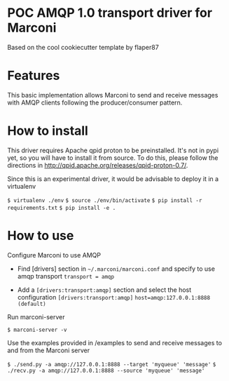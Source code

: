 POC AMQP 1.0 transport driver for Marconi
=========================================

Based on the cool cookiecutter template by flaper87


Features
========

This basic implementation allows Marconi to send and receive messages with AMQP clients following the producer/consumer pattern.

How to install
==============

This driver requires Apache qpid proton to be preinstalled. It's not in pypi yet, so you will have to install it from source. To do this, please follow the directions in http://qpid.apache.org/releases/qpid-proton-0.7/.

Since this is an experimental driver, it would be advisable to deploy it in a virtualenv

  ``$ virtualenv ./env``
  ``$ source ./env/bin/activate``
  ``$ pip install -r requirements.txt``
  ``$ pip install -e .``

How to use
==========

Configure Marconi to use AMQP

* Find [drivers] section in ``~/.marconi/marconi.conf`` and specify to use amqp transport
``transport = amqp``

* Add a ``[drivers:transport:amqp]`` section and select the host configuration
``[drivers:transport:amqp]``
``host=amqp:127.0.0.1:8888 (default)``

Run marconi-server

  ``$ marconi-server -v``

Use the examples provided in /examples to send and receive messages to and from the Marconi server

  ``$ ./send.py -a amqp://127.0.0.1:8888 --target 'myqueue' 'message'``
  ``$ ./recv.py -a amqp://127.0.0.1:8888 --source 'myqueue' 'message'``
